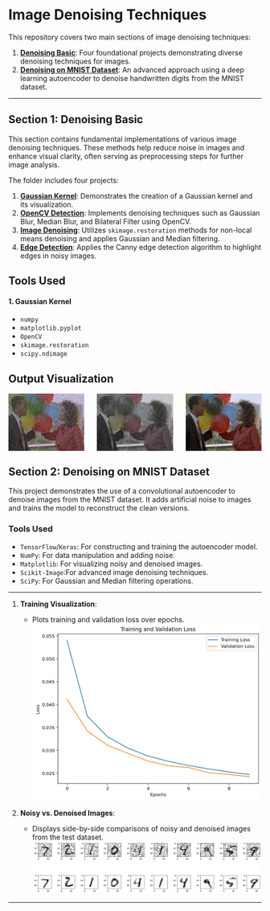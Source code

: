 # Image Denoising Techniques

This repository covers two main sections of image denoising techniques:

1. [**Denoising Basic**](denoising-Basics): Four foundational projects demonstrating diverse denoising techniques for images.
2. [**Denoising on MNIST Dataset**](Denoising-on-mnist): An advanced approach using a deep learning autoencoder to denoise handwritten digits from the MNIST dataset.

---

## Section 1: Denoising Basic

This section contains fundamental implementations of various image denoising techniques. These methods help reduce noise in images and enhance visual clarity, often serving as preprocessing steps for further image analysis.

The folder includes four projects:

1. [**Gaussian Kernel**](denoising-Basics/Gaussian_kernel.py): Demonstrates the creation of a Gaussian kernel and its visualization.
2. [**OpenCV Detection**](denoising-Basics/opencv_denoising.py): Implements denoising techniques such as Gaussian Blur, Median Blur, and Bilateral Filter using OpenCV.
3. [**Image Denoising**](denoising-Basics/IMAGE_denosing.py): Utilizes `skimage.restoration` methods for non-local means denoising and applies Gaussian and Median filtering.
4. [**Edge Detection**](denoising-Basics/edges_detection.py): Applies the Canny edge detection algorithm to highlight edges in noisy images.



## Tools Used

#### 1. Gaussian Kernel

  - `numpy`
  - `matplotlib.pyplot`
  - `OpenCV`
  - `skimage.restoration`
  - `scipy.ndimage`
## Output Visualization

   <div style="display: flex; justify-content: space-between;">
       <img src="denoising-Basics/images/nosy.png" alt="Noisy Image" width="30%" />
       <img src="denoising-Basics/images/outputs/denoise2.png" alt="Denoised Image 2" width="30%" />
       <img src="denoising-Basics/images/outputs/denoise1.png" alt="Denoised Image 1" width="30%" />
   </div>

## Section 2: Denoising on MNIST Dataset

This project demonstrates the use of a convolutional autoencoder to denoise images from the MNIST dataset. It adds artificial noise to images and trains the model to reconstruct the clean versions.

### Tools Used

- `TensorFlow`/`Keras`: For constructing and training the autoencoder model.
- `NumPy`: For data manipulation and adding noise.
- `Matplotlib`: For visualizing noisy and denoised images.
- `Scikit-Image`:For advanced image denoising techniques.
- `SciPy`: For Gaussian and Median filtering operations.

---

1. **Training Visualization**:
   - Plots training and validation loss over epochs.
     ![](Denoising-on-mnist/plots/loss_curve.png)

2. **Noisy vs. Denoised Images**:
   - Displays side-by-side comparisons of noisy and denoised images from the test dataset.
     ![](Denoising-on-mnist/plots/mnist_denoising.png)
---

